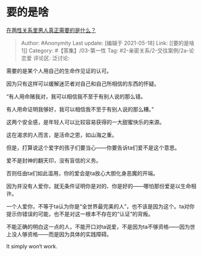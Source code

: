 # 要的是啥
[在两性关系里男人真正需要的是什么？](https://www.zhihu.com/question/319606888/answer/1891763983)

> Author: #Anonymity
> Last update: [编辑于 2021-05-18]
> Link: [[要的是啥 1]]
> Category: #【答集】/03-第一性
> Tag: #2-亲密关系/2-交往案例/2a-论恋爱
> 评论区:
> 泛讨论:

需要的是某个人用自己的生命作见证的认可。

因为只有这样可以缓解迷茫者对自己和自己所相信的东西的怀疑。

“有人用命赌我对，我可以相信我不至于有别人说的那么错。

有人用命证明我够好，我可以相信我不至于有别人说的那么糟。”

这两个安全感，是年轻人可以比较容易获得的一大甜蜜快乐的来源。

这在渴求的人而言，是活命之恩，如山海之重。

但是，打算说这个爱字的孩子们要当心——你要告诉ta们爱不是这个意思。

爱不是封神的翻天印，没有盲信的义务。

否则任由ta们如此滥用，你的爱会是ta放心大胆化身恶魔的开端。

因为并没有人爱你，就无条件证明你是对的、你是好的——哪怕那份爱是以生命相许。

一个人爱你，不等于ta认为你是“全世界最完美的人”，也不该是因为这个。ta对你提示你错误的可能，也不是对这一根本不存在的“认证”的背叛。

不能正确的明白这一点的人，不能开口对ta说爱，不是因为ta不够资格——因为世上没人够资格——而是因为具体的实践障碍。

It simply won‘t work.
